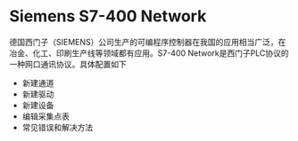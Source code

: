 # Siemens S7-400 Network

德国西门子（SIEMENS）公司生产的可编程序控制器在我国的应用相当广泛，在冶金、化工、印刷生产线等领域都有应用。S7-400 Network是西门子PLC协议的一种网口通讯协议。具体配置如下

- 新建通道
- 新建驱动
- 新建设备
- 编辑采集点表
- 常见错误和解决方法


